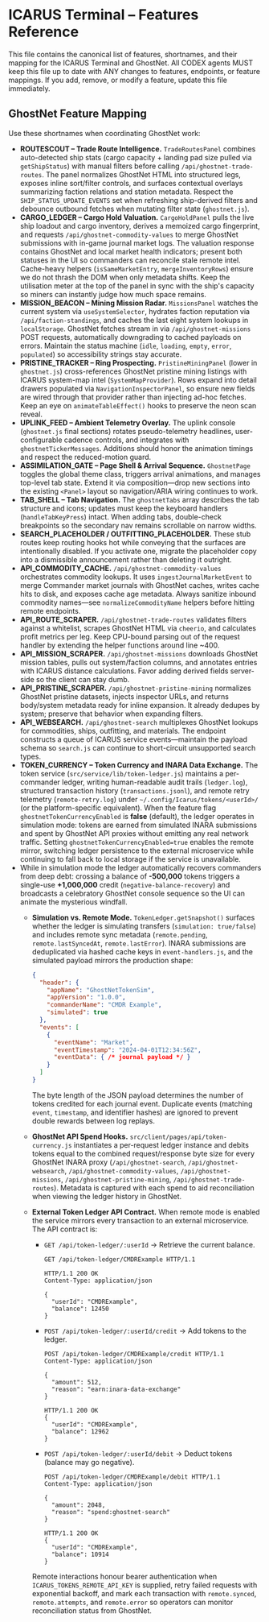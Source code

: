 # ICARUS Terminal – Features Reference

This file contains the canonical list of features, shortnames, and their mapping for the ICARUS Terminal and GhostNet. All CODEX agents MUST keep this file up to date with ANY changes to features, endpoints, or feature mappings. If you add, remove, or modify a feature, update this file immediately.

## GhostNet Feature Mapping

Use these shortnames when coordinating GhostNet work:

- **ROUTESCOUT – Trade Route Intelligence.** `TradeRoutesPanel` combines auto-detected ship stats (cargo capacity + landing pad size pulled via `getShipStatus`) with manual filters before calling `/api/ghostnet-trade-routes`. The panel normalizes GhostNet HTML into structured legs, exposes inline sort/filter controls, and surfaces contextual overlays summarizing faction relations and station metadata. Respect the `SHIP_STATUS_UPDATE_EVENTS` set when refreshing ship-derived filters and debounce outbound fetches when mutating filter state (`ghostnet.js`).
- **CARGO_LEDGER – Cargo Hold Valuation.** `CargoHoldPanel` pulls the live ship loadout and cargo inventory, derives a memoized cargo fingerprint, and requests `/api/ghostnet-commodity-values` to merge GhostNet submissions with in-game journal market logs. The valuation response contains GhostNet and local market health indicators; present both statuses in the UI so commanders can reconcile stale remote intel. Cache-heavy helpers (`isSameMarketEntry`, `mergeInventoryRows`) ensure we do not thrash the DOM when only metadata shifts. Keep the utilisation meter at the top of the panel in sync with the ship's capacity so miners can instantly judge how much space remains.
- **MISSION_BEACON – Mining Mission Radar.** `MissionsPanel` watches the current system via `useSystemSelector`, hydrates faction reputation via `/api/faction-standings`, and caches the last eight system lookups in `localStorage`. GhostNet fetches stream in via `/api/ghostnet-missions` POST requests, automatically downgrading to cached payloads on errors. Maintain the status machine (`idle`, `loading`, `empty`, `error`, `populated`) so accessibility strings stay accurate.
- **PRISTINE_TRACKER – Ring Prospecting.** `PristineMiningPanel` (lower in `ghostnet.js`) cross-references GhostNet pristine mining listings with ICARUS system-map intel (`SystemMapProvider`). Rows expand into detail drawers populated via `NavigationInspectorPanel`, so ensure new fields are wired through that provider rather than injecting ad-hoc fetches. Keep an eye on `animateTableEffect()` hooks to preserve the neon scan reveal.
- **UPLINK_FEED – Ambient Telemetry Overlay.** The uplink console (`ghostnet.js` final sections) rotates pseudo-telemetry headlines, user-configurable cadence controls, and integrates with `ghostnetTickerMessages`. Additions should honor the animation timings and respect the reduced-motion guard.
- **ASSIMILATION_GATE – Page Shell & Arrival Sequence.** `GhostnetPage` toggles the global theme class, triggers arrival animations, and manages top-level tab state. Extend it via composition—drop new sections into the existing `<Panel>` layout so navigation/ARIA wiring continues to work.
- **TAB_SHELL – Tab Navigation.** The `ghostnetTabs` array describes the tab structure and icons; updates must keep the keyboard handlers (`handleTabKeyPress`) intact. When adding tabs, double-check breakpoints so the secondary nav remains scrollable on narrow widths.
- **SEARCH_PLACEHOLDER / OUTFITTING_PLACEHOLDER.** These stub routes keep routing hooks hot while conveying that the surfaces are intentionally disabled. If you activate one, migrate the placeholder copy into a dismissible announcement rather than deleting it outright.
- **API_COMMODITY_CACHE.** `/api/ghostnet-commodity-values` orchestrates commodity lookups. It uses `ingestJournalMarketEvent` to merge Commander market journals with GhostNet caches, writes cache hits to disk, and exposes cache age metadata. Always sanitize inbound commodity names—see `normalizeCommodityName` helpers before hitting remote endpoints.
- **API_ROUTE_SCRAPER.** `/api/ghostnet-trade-routes` validates filters against a whitelist, scrapes GhostNet HTML via `cheerio`, and calculates profit metrics per leg. Keep CPU-bound parsing out of the request handler by extending the helper functions around line ~400.
- **API_MISSION_SCRAPER.** `/api/ghostnet-missions` downloads GhostNet mission tables, pulls out system/faction columns, and annotates entries with ICARUS distance calculations. Favor adding derived fields server-side so the client can stay dumb.
- **API_PRISTINE_SCRAPER.** `/api/ghostnet-pristine-mining` normalizes GhostNet pristine datasets, injects inspector URLs, and returns body/system metadata ready for inline expansion. It already dedupes by system; preserve that behavior when expanding filters.
- **API_WEBSEARCH.** `/api/ghostnet-search` multiplexes GhostNet lookups for commodities, ships, outfitting, and materials. The endpoint constructs a queue of ICARUS service events—maintain the payload schema so `search.js` can continue to short-circuit unsupported search types.
- **TOKEN_CURRENCY – Token Currency and INARA Data Exchange.** The token service (`src/service/lib/token-ledger.js`) maintains a per-commander ledger, writing human-readable audit trails (`ledger.log`), structured transaction history (`transactions.jsonl`), and remote retry telemetry (`remote-retry.log`) under `~/.config/Icarus/tokens/<userId>/` (or the platform-specific equivalent). When the feature flag `ghostnetTokenCurrencyEnabled` is **false** (default), the ledger operates in simulation mode: tokens are earned from simulated INARA submissions and spent by GhostNet API proxies without emitting any real network traffic. Setting `ghostnetTokenCurrencyEnabled=true` enables the remote mirror, switching ledger persistence to the external microservice while continuing to fall back to local storage if the service is unavailable.
- While in simulation mode the ledger automatically recovers commanders from deep debt: crossing a balance of **-500,000** tokens triggers a single-use **+1,000,000** credit (`negative-balance-recovery`) and broadcasts a celebratory GhostNet console sequence so the UI can animate the mysterious windfall.
  - **Simulation vs. Remote Mode.** `TokenLedger.getSnapshot()` surfaces whether the ledger is simulating transfers (`simulation: true/false`) and includes remote sync metadata (`remote.pending`, `remote.lastSyncedAt`, `remote.lastError`). INARA submissions are deduplicated via hashed cache keys in `event-handlers.js`, and the simulated payload mirrors the production shape:

    ```json
    {
      "header": {
        "appName": "GhostNetTokenSim",
        "appVersion": "1.0.0",
        "commanderName": "CMDR Example",
        "simulated": true
      },
      "events": [
        {
          "eventName": "Market",
          "eventTimestamp": "2024-04-01T12:34:56Z",
          "eventData": { /* journal payload */ }
        }
      ]
    }
    ```

    The byte length of the JSON payload determines the number of tokens credited for each journal event. Duplicate events (matching `event`, `timestamp`, and identifier hashes) are ignored to prevent double rewards between log replays.
  - **GhostNet API Spend Hooks.** `src/client/pages/api/token-currency.js` instantiates a per-request ledger instance and debits tokens equal to the combined request/response byte size for every GhostNet INARA proxy (`/api/ghostnet-search`, `/api/ghostnet-websearch`, `/api/ghostnet-commodity-values`, `/api/ghostnet-missions`, `/api/ghostnet-pristine-mining`, `/api/ghostnet-trade-routes`). Metadata is captured with each spend to aid reconciliation when viewing the ledger history in GhostNet.
  - **External Token Ledger API Contract.** When remote mode is enabled the service mirrors every transaction to an external microservice. The API contract is:

    - `GET /api/token-ledger/:userId` → Retrieve the current balance.

      ```http
      GET /api/token-ledger/CMDRExample HTTP/1.1

      HTTP/1.1 200 OK
      Content-Type: application/json

      {
        "userId": "CMDRExample",
        "balance": 12450
      }
      ```

    - `POST /api/token-ledger/:userId/credit` → Add tokens to the ledger.

      ```http
      POST /api/token-ledger/CMDRExample/credit HTTP/1.1
      Content-Type: application/json

      {
        "amount": 512,
        "reason": "earn:inara-data-exchange"
      }

      HTTP/1.1 200 OK
      {
        "userId": "CMDRExample",
        "balance": 12962
      }
      ```

    - `POST /api/token-ledger/:userId/debit` → Deduct tokens (balance may go negative).

      ```http
      POST /api/token-ledger/CMDRExample/debit HTTP/1.1
      Content-Type: application/json

      {
        "amount": 2048,
        "reason": "spend:ghostnet-search"
      }

      HTTP/1.1 200 OK
      {
        "userId": "CMDRExample",
        "balance": 10914
      }
      ```

    Remote interactions honour bearer authentication when `ICARUS_TOKENS_REMOTE_API_KEY` is supplied, retry failed requests with exponential backoff, and mark each transaction with `remote.synced`, `remote.attempts`, and `remote.error` so operators can monitor reconciliation status from GhostNet.
